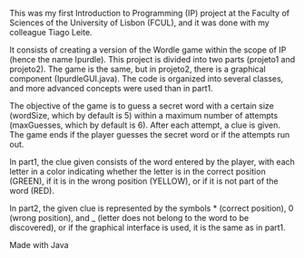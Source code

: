 This was my first Introduction to Programming (IP) project at the Faculty of Sciences of the University of Lisbon (FCUL), and it was done with my colleague Tiago Leite.

It consists of creating a version of the Wordle game within the scope of IP (hence the name Ipurdle). This project is divided into two parts (projeto1 and projeto2). The game is the same, but in projeto2, there is a graphical component (IpurdleGUI.java). The code is organized into several classes, and more advanced concepts were used than in part1.

The objective of the game is to guess a secret word with a certain size (wordSize, which by default is 5) within a maximum number of attempts (maxGuesses, which by default is 6). After each attempt, a clue is given. The game ends if the player guesses the secret word or if the attempts run out.

In part1, the clue given consists of the word entered by the player, with each letter in a color indicating whether the letter is in the correct position (GREEN), if it is in the wrong position (YELLOW), or if it is not part of the word (RED).

In part2, the given clue is represented by the symbols * (correct position), 0 (wrong position), and _ (letter does not belong to the word to be discovered), or if the graphical interface is used, it is the same as in part1.

Made with Java
